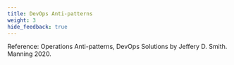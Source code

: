 ```yaml
---
title: DevOps Anti-patterns
weight: 3
hide_feedback: true
---
```


Reference: Operations Anti-patterns, DevOps Solutions by Jeffery D. Smith. Manning 2020.
